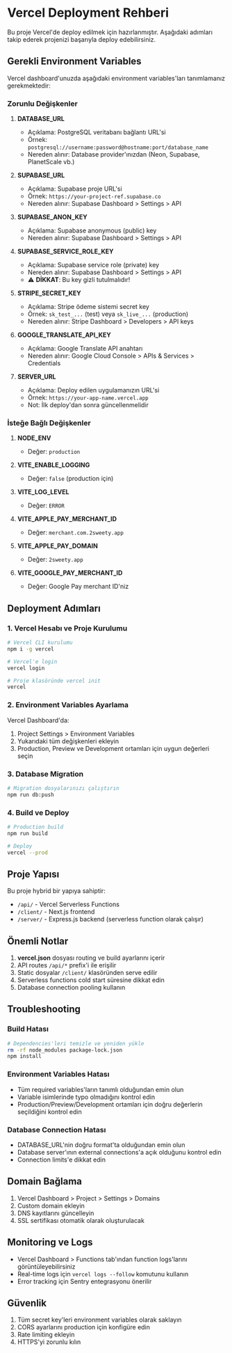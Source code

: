 # Vercel Deployment Rehberi

Bu proje Vercel'de deploy edilmek için hazırlanmıştır. Aşağıdaki adımları takip ederek projenizi başarıyla deploy edebilirsiniz.

## Gerekli Environment Variables

Vercel dashboard'unuzda aşağıdaki environment variables'ları tanımlamanız gerekmektedir:

### Zorunlu Değişkenler

1. **DATABASE_URL**
   - Açıklama: PostgreSQL veritabanı bağlantı URL'si
   - Örnek: `postgresql://username:password@hostname:port/database_name`
   - Nereden alınır: Database provider'ınızdan (Neon, Supabase, PlanetScale vb.)

2. **SUPABASE_URL**
   - Açıklama: Supabase proje URL'si
   - Örnek: `https://your-project-ref.supabase.co`
   - Nereden alınır: Supabase Dashboard > Settings > API

3. **SUPABASE_ANON_KEY**
   - Açıklama: Supabase anonymous (public) key
   - Nereden alınır: Supabase Dashboard > Settings > API

4. **SUPABASE_SERVICE_ROLE_KEY**
   - Açıklama: Supabase service role (private) key
   - Nereden alınır: Supabase Dashboard > Settings > API
   - ⚠️ **DİKKAT**: Bu key gizli tutulmalıdır!

5. **STRIPE_SECRET_KEY**
   - Açıklama: Stripe ödeme sistemi secret key
   - Örnek: `sk_test_...` (test) veya `sk_live_...` (production)
   - Nereden alınır: Stripe Dashboard > Developers > API keys

6. **GOOGLE_TRANSLATE_API_KEY**
   - Açıklama: Google Translate API anahtarı
   - Nereden alınır: Google Cloud Console > APIs & Services > Credentials

7. **SERVER_URL**
   - Açıklama: Deploy edilen uygulamanızın URL'si
   - Örnek: `https://your-app-name.vercel.app`
   - Not: İlk deploy'dan sonra güncellenmelidir

### İsteğe Bağlı Değişkenler

1. **NODE_ENV**
   - Değer: `production`

2. **VITE_ENABLE_LOGGING**
   - Değer: `false` (production için)

3. **VITE_LOG_LEVEL**
   - Değer: `ERROR`

4. **VITE_APPLE_PAY_MERCHANT_ID**
   - Değer: `merchant.com.2sweety.app`

5. **VITE_APPLE_PAY_DOMAIN**
   - Değer: `2sweety.app`

6. **VITE_GOOGLE_PAY_MERCHANT_ID**
   - Değer: Google Pay merchant ID'niz

## Deployment Adımları

### 1. Vercel Hesabı ve Proje Kurulumu
```bash
# Vercel CLI kurulumu
npm i -g vercel

# Vercel'e login
vercel login

# Proje klasöründe vercel init
vercel
```

### 2. Environment Variables Ayarlama
Vercel Dashboard'da:
1. Project Settings > Environment Variables
2. Yukarıdaki tüm değişkenleri ekleyin
3. Production, Preview ve Development ortamları için uygun değerleri seçin

### 3. Database Migration
```bash
# Migration dosyalarınızı çalıştırın
npm run db:push
```

### 4. Build ve Deploy
```bash
# Production build
npm run build

# Deploy
vercel --prod
```

## Proje Yapısı

Bu proje hybrid bir yapıya sahiptir:
- `/api/` - Vercel Serverless Functions
- `/client/` - Next.js frontend
- `/server/` - Express.js backend (serverless function olarak çalışır)

## Önemli Notlar

1. **vercel.json** dosyası routing ve build ayarlarını içerir
2. API routes `/api/*` prefix'i ile erişilir
3. Static dosyalar `/client/` klasöründen serve edilir
4. Serverless functions cold start süresine dikkat edin
5. Database connection pooling kullanın

## Troubleshooting

### Build Hatası
```bash
# Dependencies'leri temizle ve yeniden yükle
rm -rf node_modules package-lock.json
npm install
```

### Environment Variables Hatası
- Tüm required variables'ların tanımlı olduğundan emin olun
- Variable isimlerinde typo olmadığını kontrol edin
- Production/Preview/Development ortamları için doğru değerlerin seçildiğini kontrol edin

### Database Connection Hatası
- DATABASE_URL'nin doğru format'ta olduğundan emin olun
- Database server'ının external connections'a açık olduğunu kontrol edin
- Connection limits'e dikkat edin

## Domain Bağlama

1. Vercel Dashboard > Project > Settings > Domains
2. Custom domain ekleyin
3. DNS kayıtlarını güncelleyin
4. SSL sertifikası otomatik olarak oluşturulacak

## Monitoring ve Logs

- Vercel Dashboard > Functions tab'ından function logs'larını görüntüleyebilirsiniz
- Real-time logs için `vercel logs --follow` komutunu kullanın
- Error tracking için Sentry entegrasyonu önerilir

## Güvenlik

1. Tüm secret key'leri environment variables olarak saklayın
2. CORS ayarlarını production için konfigüre edin
3. Rate limiting ekleyin
4. HTTPS'yi zorunlu kılın 